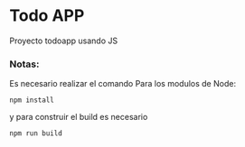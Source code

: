 # Todo APP

Proyecto todoapp usando JS

### Notas:
Es necesario realizar el comando Para los modulos de Node:

```
npm install
```
y para construir el build es necesario
```
npm run build
```